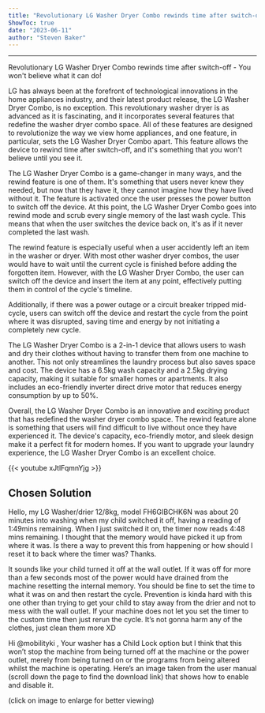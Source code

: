 ```yaml
---
title: "Revolutionary LG Washer Dryer Combo rewinds time after switch-off - You won't believe what it can do!"
ShowToc: true 
date: "2023-06-11"
author: "Steven Baker"
---
```

*****
Revolutionary LG Washer Dryer Combo rewinds time after switch-off - You won't believe what it can do!

LG has always been at the forefront of technological innovations in the home appliances industry, and their latest product release, the LG Washer Dryer Combo, is no exception. This revolutionary washer dryer is as advanced as it is fascinating, and it incorporates several features that redefine the washer dryer combo space. All of these features are designed to revolutionize the way we view home appliances, and one feature, in particular, sets the LG Washer Dryer Combo apart. This feature allows the device to rewind time after switch-off, and it's something that you won't believe until you see it.

The LG Washer Dryer Combo is a game-changer in many ways, and the rewind feature is one of them. It's something that users never knew they needed, but now that they have it, they cannot imagine how they have lived without it. The feature is activated once the user presses the power button to switch off the device. At this point, the LG Washer Dryer Combo goes into rewind mode and scrub every single memory of the last wash cycle. This means that when the user switches the device back on, it's as if it never completed the last wash.

The rewind feature is especially useful when a user accidently left an item in the washer or dryer. With most other washer dryer combos, the user would have to wait until the current cycle is finished before adding the forgotten item. However, with the LG Washer Dryer Combo, the user can switch off the device and insert the item at any point, effectively putting them in control of the cycle's timeline.

Additionally, if there was a power outage or a circuit breaker tripped mid-cycle, users can switch off the device and restart the cycle from the point where it was disrupted, saving time and energy by not initiating a completely new cycle.

The LG Washer Dryer Combo is a 2-in-1 device that allows users to wash and dry their clothes without having to transfer them from one machine to another. This not only streamlines the laundry process but also saves space and cost. The device has a 6.5kg wash capacity and a 2.5kg drying capacity, making it suitable for smaller homes or apartments. It also includes an eco-friendly inverter direct drive motor that reduces energy consumption by up to 50%.

Overall, the LG Washer Dryer Combo is an innovative and exciting product that has redefined the washer dryer combo space. The rewind feature alone is something that users will find difficult to live without once they have experienced it. The device's capacity, eco-friendly motor, and sleek design make it a perfect fit for modern homes. If you want to upgrade your laundry experience, the LG Washer Dryer Combo is an excellent choice.

{{< youtube xJtlFqmnYjg >}} 



## Chosen Solution
 Hello, my LG Washer/drier 12/8kg, model FH6GIBCHK6N was about 20 minutes into washing when my child switched it off, having a reading of 1:49mins remaining. When I just switched it on, the timer now reads 4:48 mins remaining. I thought that the memory would have picked it up from where it was. Is there a way to prevent this from happening or how should I reset it to back where the timer was? Thanks.

 It sounds like your child turned it off at the wall outlet. If it was off for more than a few seconds most of the power would have drained from the machine resetting the internal memory.
You should be fine to set the time to what it was on and then restart the cycle. Prevention is kinda hard with this one other than trying to get your child to stay away from the drier and not to mess with the wall outlet.
If your machine does not let you set the timer to the custom time then just rerun the cycle. It’s not gonna harm any of the clothes, just clean them more XD

 Hi @mobilityki ,
Your washer has a Child Lock option but I think that this won’t stop the machine from being turned off at the machine or the power outlet, merely from being turned on or the programs from being altered whilst the machine is operating.
Here’s an image taken from the user manual (scroll down the page to find the download link) that shows how to enable and disable it.

(click on image to enlarge for better viewing)




